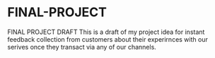 # FINAL-PROJECT
FINAL PROJECT DRAFT
This is a draft of my project idea for instant feedback collection from customers about their experirnces with our serives once they transact via any of our channels.
